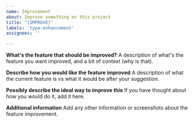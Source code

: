 ```yaml
---
name: Improvement
about: Improve something on this project
title: "[IMPROVE]"
labels: 'type:enhancement'
assignees: ''

---
```


**What's the feature that should be improved?**
A description of what's the feature you want improved, and a bit of context (why is that).

**Describe how you would like the feature improved**
A description of what the current feature is vs what it would be after your suggestion.

**Possibly describe the ideal way to improve this**
If you have thought about how you would do it, add it here.

**Additional information**
Add any other information or screenshots about the feature improvement.